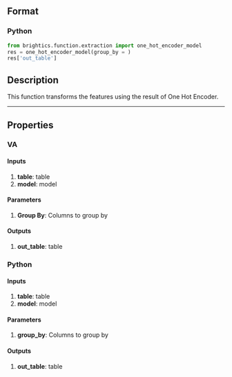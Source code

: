 ## Format
### Python
```python
from brightics.function.extraction import one_hot_encoder_model
res = one_hot_encoder_model(group_by = )
res['out_table']
```

## Description
This function transforms the features using the result of One Hot Encoder.

---

## Properties
### VA
#### Inputs
1. **table**: table
2. **model**: model

#### Parameters
1. **Group By**: Columns to group by

#### Outputs
1. **out_table**: table

### Python
#### Inputs
1. **table**: table
2. **model**: model

#### Parameters
1. **group_by**: Columns to group by

#### Outputs
1. **out_table**: table

